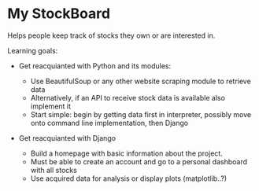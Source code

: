 # My StockBoard

Helps people keep track of stocks they own or are interested in.

Learning goals:
- Get reacquianted with Python and its modules:
  * Use BeautifulSoup or any other website scraping module to retrieve data
  * Alternatively, if an API to receive stock data is available also implement it
  * Start simple: begin by getting data first in interpreter, possibly move onto command line implementation, then Django

- Get reacquianted with Django
  * Build a homepage with basic information about the project.
  * Must be able to create an account and go to a personal dashboard with all stocks
  * Use acquired data for analysis or display plots (matplotlib..?)


